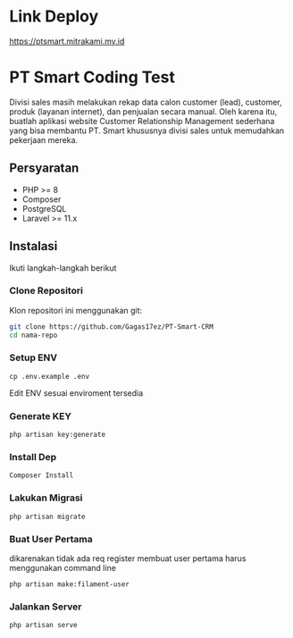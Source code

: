 # Link Deploy 

https://ptsmart.mitrakami.my.id

# PT Smart Coding Test

Divisi sales masih melakukan rekap data calon customer (lead), customer, produk (layanan
internet), dan penjualan secara manual. Oleh karena itu, buatlah aplikasi website Customer
Relationship Management sederhana yang bisa membantu PT. Smart khususnya divisi sales
untuk memudahkan pekerjaan mereka.

## Persyaratan

-   PHP >= 8
-   Composer
-   PostgreSQL
-   Laravel >= 11.x

## Instalasi

Ikuti langkah-langkah berikut

### Clone Repositori

Klon repositori ini menggunakan git:

```bash
git clone https://github.com/Gagas17ez/PT-Smart-CRM
cd nama-repo
```

### Setup ENV

```
cp .env.example .env
```

Edit ENV sesuai enviroment tersedia

### Generate KEY

```
php artisan key:generate
```

### Install Dep

```
Composer Install
```

### Lakukan Migrasi

```
php artisan migrate
```

### Buat User Pertama

dikarenakan tidak ada req register membuat user pertama harus menggunakan command line

```
php artisan make:filament-user
```

### Jalankan Server

```
php artisan serve
```

